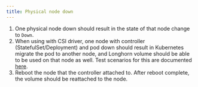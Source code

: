 ```yaml
---
title: Physical node down
---
```

1. One physical node down should result in the state of that node change to `Down`.
2. When using with CSI driver, one node with controller (StatefulSet/Deployment) and pod down should result in Kubernetes migrate the pod to another node, and Longhorn volume should be able to be used on that node as well. Test scenarios for this are documented [here](improve-node-failure-handling).
3. Reboot the node that the controller attached to. After reboot complete, the volume should be reattached to the node.
